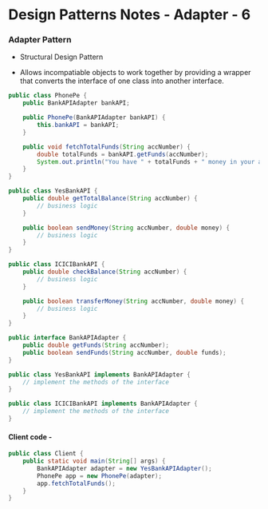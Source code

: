 # Design Patterns Notes - Adapter - 6

### Adapter Pattern

- Structural Design Pattern

- Allows incompatiable objects to work together by providing a wrapper that converts the interface of one class into another interface.

```java
public class PhonePe {
    public BankAPIAdapter bankAPI;

    public PhonePe(BankAPIAdapter bankAPI) {
        this.bankAPI = bankAPI;
    }

    public void fetchTotalFunds(String accNumber) {
        double totalFunds = bankAPI.getFunds(accNumber);
        System.out.println("You have " + totalFunds + " money in your account.");
    }
}

public class YesBankAPI {
    public double getTotalBalance(String accNumber) {
        // business logic
    }

    public boolean sendMoney(String accNumber, double money) {
        // business logic
    }
}

public class ICICIBankAPI {
    public double checkBalance(String accNumber) {
        // business logic
    }

    public boolean transferMoney(String accNumber, double money) {
        // business logic
    }
}

public interface BankAPIAdapter {
    public double getFunds(String accNumber);
    public boolean sendFunds(String accNumber, double funds);
}

public class YesBankAPI implements BankAPIAdapter {
    // implement the methods of the interface
}

public class ICICIBankAPI implements BankAPIAdapter {
    // implement the methods of the interface
}
```

#### Client code -

```java
public class Client {
    public static void main(String[] args) {
        BankAPIAdapter adapter = new YesBankAPIAdapter();
        PhonePe app = new PhonePe(adapter);
        app.fetchTotalFunds();
    }
}
```
